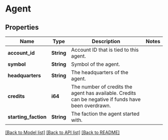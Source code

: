 # Agent

## Properties

Name | Type | Description | Notes
------------ | ------------- | ------------- | -------------
**account_id** | **String** | Account ID that is tied to this agent. | 
**symbol** | **String** | Symbol of the agent. | 
**headquarters** | **String** | The headquarters of the agent. | 
**credits** | **i64** | The number of credits the agent has available. Credits can be negative if funds have been overdrawn. | 
**starting_faction** | **String** | The faction the agent started with. | 

[[Back to Model list]](../README.md#documentation-for-models) [[Back to API list]](../README.md#documentation-for-api-endpoints) [[Back to README]](../README.md)


